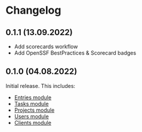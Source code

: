 # Changelog

## 0.1.1 (13.09.2022)

- Add scorecards workflow
- Add OpenSSF BestPractices & Scorecard badges

## 0.1.0 (04.08.2022)

Initial release. This includes:
- [Entries module](docs/entries.md)
- [Tasks module](docs/tasks.md)
- [Projects module](docs/projects.md)
- [Users module](docs/users.md)
- [Clients module](docs/clients.md)
